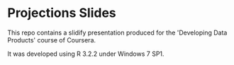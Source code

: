 # Projections Slides
This repo contains a slidify presentation produced for the 'Developing Data Products' course of Coursera.

It was developed using R 3.2.2 under Windows 7 SP1.
